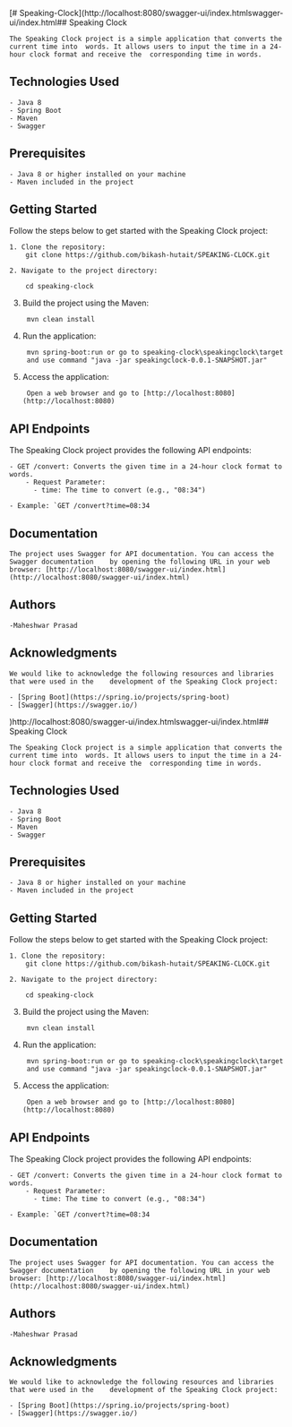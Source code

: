 [# Speaking-Clock](http://localhost:8080/swagger-ui/index.htmlswagger-ui/index.html## Speaking Clock

	The Speaking Clock project is a simple application that converts the current time into 	words. It allows users to input the time in a 24-hour clock format and receive the 	corresponding time in words.

## Technologies Used

	- Java 8
	- Spring Boot
	- Maven
	- Swagger

## Prerequisites

	- Java 8 or higher installed on your machine
	- Maven included in the project

## Getting Started

Follow the steps below to get started with the Speaking Clock project:

	1. Clone the repository:
   		git clone https://github.com/bikash-hutait/SPEAKING-CLOCK.git
  
	2. Navigate to the project directory:

   		cd speaking-clock


3. Build the project using the Maven:
	
		mvn clean install

4. Run the application:
	
		mvn spring-boot:run or go to speaking-clock\speakingclock\target 
		and use command "java -jar speakingclock-0.0.1-SNAPSHOT.jar"

5. Access the application:

		Open a web browser and go to [http://localhost:8080](http://localhost:8080)

## API Endpoints

The Speaking Clock project provides the following API endpoints:

	- GET /convert: Converts the given time in a 24-hour clock format to words.
  		- Request Parameter:
  		  - time: The time to convert (e.g., "08:34")
  		  
 	- Example: `GET /convert?time=08:34

## Documentation

	The project uses Swagger for API documentation. You can access the Swagger documentation 	by opening the following URL in your web browser: [http://localhost:8080/swagger-ui/index.html]	(http://localhost:8080/swagger-ui/index.html)


## Authors

	-Maheshwar Prasad


## Acknowledgments

	We would like to acknowledge the following resources and libraries that were used in the 	development of the Speaking Clock project:

	- [Spring Boot](https://spring.io/projects/spring-boot)
	- [Swagger](https://swagger.io/)
)http://localhost:8080/swagger-ui/index.htmlswagger-ui/index.html## Speaking Clock

	The Speaking Clock project is a simple application that converts the current time into 	words. It allows users to input the time in a 24-hour clock format and receive the 	corresponding time in words.

## Technologies Used

	- Java 8
	- Spring Boot
	- Maven
	- Swagger

## Prerequisites

	- Java 8 or higher installed on your machine
	- Maven included in the project

## Getting Started

Follow the steps below to get started with the Speaking Clock project:

	1. Clone the repository:
   		git clone https://github.com/bikash-hutait/SPEAKING-CLOCK.git
  
	2. Navigate to the project directory:

   		cd speaking-clock


3. Build the project using the Maven:
	
		mvn clean install

4. Run the application:
	
		mvn spring-boot:run or go to speaking-clock\speakingclock\target 
		and use command "java -jar speakingclock-0.0.1-SNAPSHOT.jar"

5. Access the application:

		Open a web browser and go to [http://localhost:8080](http://localhost:8080)

## API Endpoints

The Speaking Clock project provides the following API endpoints:

	- GET /convert: Converts the given time in a 24-hour clock format to words.
  		- Request Parameter:
  		  - time: The time to convert (e.g., "08:34")
  		  
 	- Example: `GET /convert?time=08:34

## Documentation

	The project uses Swagger for API documentation. You can access the Swagger documentation 	by opening the following URL in your web browser: [http://localhost:8080/swagger-ui/index.html]	(http://localhost:8080/swagger-ui/index.html)


## Authors

	-Maheshwar Prasad


## Acknowledgments

	We would like to acknowledge the following resources and libraries that were used in the 	development of the Speaking Clock project:

	- [Spring Boot](https://spring.io/projects/spring-boot)
	- [Swagger](https://swagger.io/)
